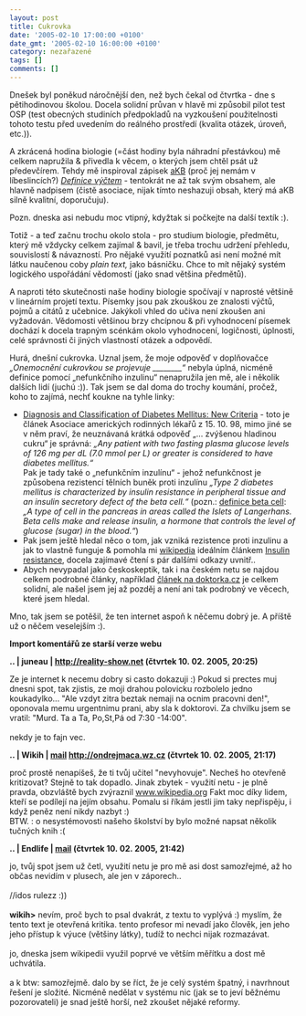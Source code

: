 ```yaml
---
layout: post
title: Cukrovka
date: '2005-02-10 17:00:00 +0100'
date_gmt: '2005-02-10 16:00:00 +0100'
category: nezařazené
tags: []
comments: []
---
```

<p>Dnešek byl poněkud náročnější den, než bych čekal od čtvrtka - dne s pětihodinovou
školou. Docela solidní průvan v hlavě mi způsobil pilot test OSP (test obecných studiních
předpokladů na vyzkoušení použitelnosti tohoto testu před uvedením do reálného
prostředí (kvalita otázek, úroveň, etc.)).</p>
<p>A zkrácená hodina biologie (=část hodiny byla náhradní přestávkou) mě celkem
napružila &amp; přivedla k věcem, o kterých jsem chtěl psát už předevčírem.
Tehdy mě inspiroval zápisek <a href="http://akabelog.blogspot.com/">aKB</a> (proč jej nemám
v líbeslincích?) <em><a href="http://akabelog.blogspot.com/2005/02/definice-vtem.html">Definice
výčtem</a></em> - tentokrát ne až tak svým obsahem, ale hlavně nadpisem (čistě asociace, nijak
tímto neshazuji obsah, který má aKB silně kvalitní, doporučuju).</p>
<p>Pozn. dneska asi nebudu moc vtipný, kdyžtak si počkejte na další textík :).</p>
<p>Totiž - a teď začnu trochu okolo stola - pro studium biologie, předmětu, který mě
vždycky celkem zajímal &amp; bavil, je třeba trochu udržení přehledu, souvislostí
&amp; návazností. Pro nějaké využití poznatků asi není možné mít látku naučenou
coby <em>plain text,</em> jako básničku. Chce to mít nějaký systém logického
uspořádání vědomostí (jako snad většina předmětů).</p>
<p>A naproti této skutečnosti naše hodiny biologie spočívají v naprosté většině
v lineárním projetí textu. Písemky jsou pak zkouškou ze znalosti výčtů, pojmů
a citátů z učebnice. Jakýkoli vhled do učiva není zkoušen ani vyžadován. Vědomosti většinou
brzy chcípnou &amp; při vyhodnocení písemek dochází k docela trapným scénkám okolo
vyhodnocení, logičnosti, úplnosti, celé správnosti či jiných vlastností otázek a odpovědí.</p>
<p>Hurá, dnešní cukrovka. Uznal jsem, že moje odpověď v doplňovačce <em>&bdquo;Onemocnění cukrovkou
se projevuje ________&ldquo;</em> nebyla úplná, nicméně definice pomocí &bdquo;nefunkčního
inzulinu&ldquo; nenapružila jen mě, ale i několik dalších lidí (juchú :)). Tak jsem
se dal doma do trochy koumání, pročež, koho to zajímá, nechť koukne na tyhle linky:</p>
<ul>
<li><a href="http://www.aafp.org/afp/981015ap/mayfield.html">Diagnosis
	and Classification of Diabetes Mellitus: New Criteria</a> - toto je článek Asociace
	amerických rodinných lékařů z 15. 10. 98, mimo jiné se v něm praví, že neuznávaná krátká odpověď
	&bdquo;... zvýšenou hladinou cukru&ldquo; je správná: <em>&bdquo;Any patient with two fasting plasma
	glucose levels of 126 mg per dL (7.0 mmol per L) or greater is considered to have
	diabetes mellitus.&ldquo;</em><br>	Pak je tady také o &bdquo;nefunkčním inzulínu&ldquo; - jehož nefunkčnost je způsobena rezistencí tělních buněk
	proti inzulínu <em>&bdquo;Type 2 diabetes mellitus is characterized by insulin resistance
	in peripheral tissue and an insulin secretory defect of the beta cell.&ldquo;</em> (pozn.:
	<a href="http://www.diabetesindia.com/diabetes/diabetes_bdict.htm">definice
	beta cell</a>: <em>&bdquo;A type of cell in the pancreas in areas called the Islets of Langerhans.
	Beta cells make and release insulin, a hormone that controls the level of glucose
	(sugar) in the blood.&ldquo;</em>)</li>
<li>Pak jsem ještě hledal něco o tom, jak vzniká rezistence proti inzulinu a jak to vlastně
	funguje &amp; pomohla mi <a href="http://wikipedia.org">wikipedia</a> ideálním článkem
	<a href="http://en.wikipedia.org/wiki/Insulin_resistance">Insulin resistance</a>, docela
	zajímavé čtení s pár dalšími odkazy uvnitř..</li>
<li>Abych nevypadal jako českoskeptik, tak i na českém netu se najdou celkem podrobné články,
	například <a href="http://www.doktorka.cz/run/nemoci/nemoc.asp?id=57">článek na doktorka.cz</a>
	je celkem solidní, ale našel jsem jej až pozděj a není ani tak podrobný ve věcech, které
	jsem hledal.</li>
</ul>
<p>Mno, tak jsem se potěšil, že ten internet aspoň k něčemu dobrý je. A příště už
o něčem veselejším :).</p>
<div class="import-komentaru">
<p><strong>Import komentářů ze starší verze webu</strong></p>
<div class="comment">
<p style="font-weight:bold"><span class="compredmet">..</span> | <span class="comname">juneau</span> |  <a href="http://reality-show.net">http://reality-show.net</a> (čtvrtek&nbsp;10.&nbsp;02.&nbsp;2005,&nbsp;20:25)</p>
<p>Ze je internet k necemu dobry si casto dokazuji :) Pokud si prectes muj dnesni spot, tak zjistis, ze moji drahou polovicku rozbolelo jedno koukadylko... &quot;Ale vzdyt zitra beztak nemaji na ocnim pracovni den!&quot;, oponovala memu urgentnimu prani, aby sla k doktorovi. Za chvilku jsem se vratil: &quot;Murd. Ta a Ta, Po,St,Pá od 7:30 -14:00&quot;. <br>  <br> nekdy je to fajn vec. </p>
</div>
<div class="comment">
<p style="font-weight:bold"><span class="compredmet">..</span> | <span class="comname">Wikih</span> |  <a href="mailto:ondrejmaca@centrum.cz">mail</a>  <a href="http://ondrejmaca.wz.cz">http://ondrejmaca.wz.cz</a> (čtvrtek&nbsp;10.&nbsp;02.&nbsp;2005,&nbsp;21:17)</p>
<p>proč prostě nenapíšeš, že ti tvůj učitel &quot;nevyhovuje&quot;. Necheš ho otevřeně kritizovat? Stejně to tak dopadlo. Jinak zbytek - využití netu - je plně pravda, obzvláště bych zvýraznil <a href="www.wikipedia.org">www.wikipedia.org</a> Fakt moc díky lidem, kteří se podílejí na jejím obsahu. Pomalu si říkám jestli jim taky nepřispěju, i když peněz není nikdy nazbyt :) <br> BTW. : o nesystémovosti našeho školství by bylo možné napsat několik tučných knih :( </p>
</div>
<div class="comment">
<p style="font-weight:bold"><span class="compredmet">..</span> | <span class="comname">Endlife</span> |  <a href="mailto:jan.martinek@post.cz">mail</a> (čtvrtek&nbsp;10.&nbsp;02.&nbsp;2005,&nbsp;21:42)</p>
<p>jo, tvůj spot jsem už četl, využití netu je pro mě asi dost samozřejmé, až ho občas nevidím v plusech, ale jen v záporech.. <br>  <br> //idos rulezz :)) <br>  <br> <strong>wikih&gt;</strong> nevím, proč bych to psal dvakrát, z textu to vyplývá :) myslím, že tento text je otevřená kritika. tento profesor mi nevadí jako člověk, jen jeho jeho přístup k výuce (většiny látky), tudíž to nechci nijak rozmazávat. <br>  <br> jo, dneska jsem wikipedii využil poprvé ve větším měřítku a dost mě uchvátila. <br>  <br> a k btw: samozřejmě. dalo by se říct, že je celý systém špatný, i navrhnout řešení je složité. Nicméně nedělat v systému nic (jak se to jeví běžnému pozorovateli) je snad ještě horší, než zkoušet nějaké reformy. </p>
</div>
</div>
